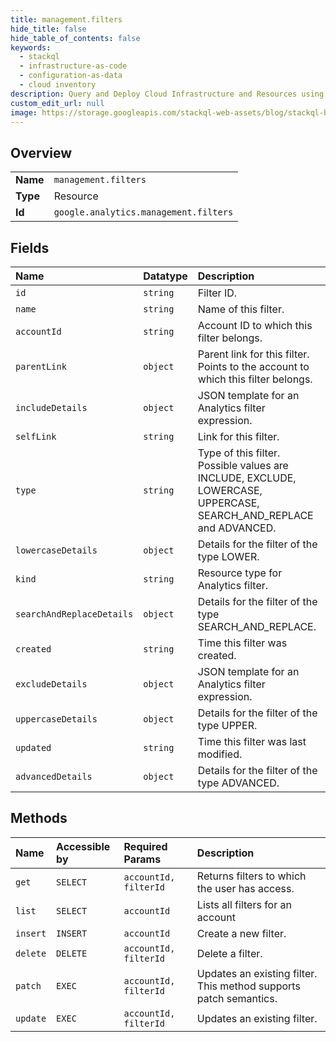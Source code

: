 ```yaml
---
title: management.filters
hide_title: false
hide_table_of_contents: false
keywords:
  - stackql
  - infrastructure-as-code
  - configuration-as-data
  - cloud inventory
description: Query and Deploy Cloud Infrastructure and Resources using SQL
custom_edit_url: null
image: https://storage.googleapis.com/stackql-web-assets/blog/stackql-blog-post-featured-image.png
---
```

  
    

## Overview
<table><tbody>
<tr><td><b>Name</b></td><td><code>management.filters</code></td></tr>
<tr><td><b>Type</b></td><td>Resource</td></tr>
<tr><td><b>Id</b></td><td><code>google.analytics.management.filters</code></td></tr>
</tbody></table>

## Fields
| Name | Datatype | Description |
|:-----|:---------|:------------|
| `id` | `string` | Filter ID. |
| `name` | `string` | Name of this filter. |
| `accountId` | `string` | Account ID to which this filter belongs. |
| `parentLink` | `object` | Parent link for this filter. Points to the account to which this filter belongs. |
| `includeDetails` | `object` | JSON template for an Analytics filter expression. |
| `selfLink` | `string` | Link for this filter. |
| `type` | `string` | Type of this filter. Possible values are INCLUDE, EXCLUDE, LOWERCASE, UPPERCASE, SEARCH_AND_REPLACE and ADVANCED. |
| `lowercaseDetails` | `object` | Details for the filter of the type LOWER. |
| `kind` | `string` | Resource type for Analytics filter. |
| `searchAndReplaceDetails` | `object` | Details for the filter of the type SEARCH_AND_REPLACE. |
| `created` | `string` | Time this filter was created. |
| `excludeDetails` | `object` | JSON template for an Analytics filter expression. |
| `uppercaseDetails` | `object` | Details for the filter of the type UPPER. |
| `updated` | `string` | Time this filter was last modified. |
| `advancedDetails` | `object` | Details for the filter of the type ADVANCED. |
## Methods
| Name | Accessible by | Required Params | Description |
|:-----|:--------------|:----------------|:------------|
| `get` | `SELECT` | `accountId, filterId` | Returns filters to which the user has access. |
| `list` | `SELECT` | `accountId` | Lists all filters for an account |
| `insert` | `INSERT` | `accountId` | Create a new filter. |
| `delete` | `DELETE` | `accountId, filterId` | Delete a filter. |
| `patch` | `EXEC` | `accountId, filterId` | Updates an existing filter. This method supports patch semantics. |
| `update` | `EXEC` | `accountId, filterId` | Updates an existing filter. |
